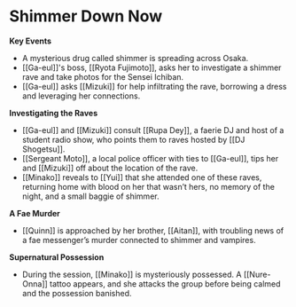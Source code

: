 # Shimmer Down Now

**Key Events**

- A mysterious drug called shimmer is spreading across Osaka.
- [[Ga-eul]]'s boss, [[Ryota Fujimoto]], asks her to investigate a shimmer rave and take photos for the Sensei Ichiban.
- [[Ga-eul]] asks [[Mizuki]] for help infiltrating the rave, borrowing a dress and leveraging her connections.

**Investigating the Raves**

- [[Ga-eul]] and [[Mizuki]] consult [[Rupa Dey]], a faerie DJ and host of a student radio show, who points them to raves hosted by [[DJ Shogetsu]].
- [[Sergeant Moto]], a local police officer with ties to [[Ga-eul]], tips her and [[Mizuki]] off about the location of the rave.
- [[Minako]] reveals to [[Yui]] that she attended one of these raves, returning home with blood on her that wasn’t hers, no memory of the night, and a small baggie of shimmer.

**A Fae Murder**

- [[Quinn]] is approached by her brother, [[Aitan]], with troubling news of a fae messenger’s murder connected to shimmer and vampires.

**Supernatural Possession**

- During the session, [[Minako]] is mysteriously possessed. A [[Nure-Onna]] tattoo appears, and she attacks the group before being calmed and the possession banished.